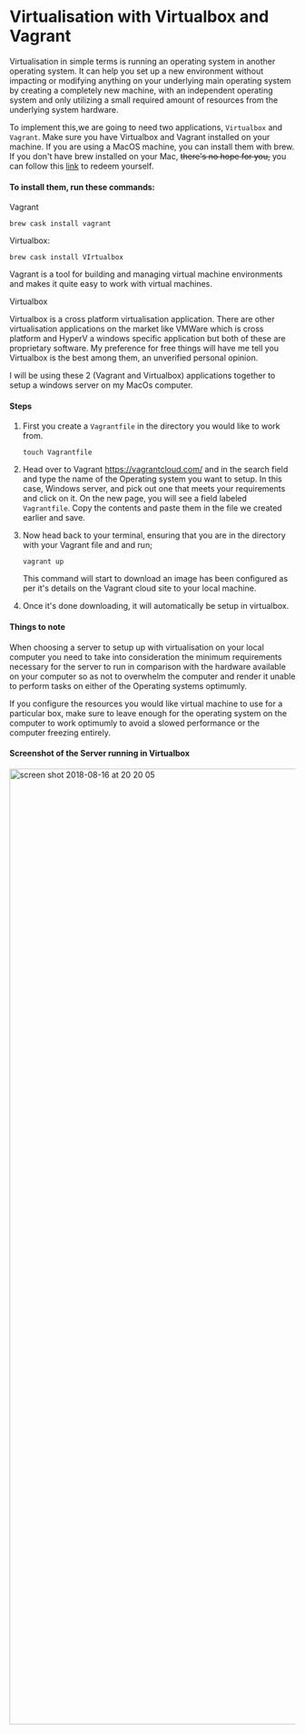 # Virtualisation with Virtualbox and Vagrant

Virtualisation in simple terms is running an operating system in another operating system. It can help you set up a new environment without impacting or modifying anything on your underlying main operating system by creating a completely new machine, with an independent operating system and only utilizing a small required amount of resources from the underlying system hardware.

To implement this,we are going to need two applications, `Virtualbox` and `Vagrant`.
Make sure you have Virtualbox and Vagrant installed on your machine. If you are using a MacOS machine, you can install them with brew. If you don't have brew installed on your Mac, ~~there's no hope for you,~~ you can follow this [link](https://brew.sh/) to redeem yourself.

#### To install them, run these commands:

Vagrant

`brew cask install vagrant`

Virtualbox:

`brew cask install VIrtualbox`

Vagrant is a tool for building and managing virtual machine environments and makes it quite easy to work with virtual machines.

Virtualbox

Virtualbox is a cross platform virtualisation application. There are other virtualisation applications on the market like VMWare which is cross platform and HyperV a windows specific application but both of these are proprietary software. My preference for free things will have me tell you Virtualbox is the best among them, an unverified personal opinion.

I will be using these 2 (Vagrant and Virtualbox) applications together to setup a windows server on my MacOs computer.

#### Steps

1. First you create a `Vagrantfile` in the directory you would like to work from.

   `touch Vagrantfile`

2. Head over to Vagrant https://vagrantcloud.com/ and in the search field and type the name of the Operating system you want to setup. In this case, Windows server, and pick out one that meets your requirements and click on it.
   On the new page, you will see a field labeled `Vagrantfile`. Copy the contents and paste them in the file we created earlier and save.
3. Now head back to your terminal, ensuring that you are in the directory with your Vagrant file and and run;

   `vagrant up`

   This command will start to download an image has been configured as per it's details on the Vagrant cloud site to your local machine.

4. Once it's done downloading, it will automatically be setup in virtualbox.

#### Things to note

When choosing a server to setup up with virtualisation on your local computer you need to take into consideration the minimum requirements necessary for the server to run in comparison with the hardware available on your computer so as not to overwhelm the computer and render it unable to perform tasks on either of the Operating systems optimumly.

If you configure the resources you would like virtual machine to use for a particular box, make sure to leave enough for the operating system on the computer to work optimumly to avoid a slowed performance or the computer freezing entirely.

#### Screenshot of the Server running in Virtualbox

<img width="1680" alt="screen shot 2018-08-16 at 20 20 05" src="https://user-images.githubusercontent.com/5388763/44230028-8f8daa00-a1a2-11e8-9553-38a211435bb7.png">
